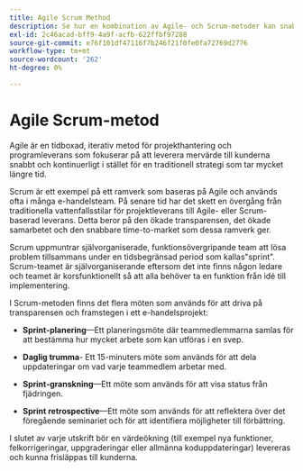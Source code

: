```yaml
---
title: Agile Scrum Method
description: Se hur en kombination av Agile- och Scrum-metoder kan snabba upp ert e-handelsprojekt.
exl-id: 2c46acad-bff9-4a9f-acfb-622ffbf97288
source-git-commit: e76f101df47116f7b246f21f0fe0fa72769d2776
workflow-type: tm+mt
source-wordcount: '262'
ht-degree: 0%

---
```


# Agile Scrum-metod

Agile är en tidboxad, iterativ metod för projekthantering och programleverans som fokuserar på att leverera mervärde till kunderna snabbt och kontinuerligt i stället för en traditionell strategi som tar mycket längre tid.

Scrum är ett exempel på ett ramverk som baseras på Agile och används ofta i många e-handelsteam. På senare tid har det skett en övergång från traditionella vattenfallsstilar för projektleverans till Agile- eller Scrum-baserad leverans. Detta beror på den ökade transparensen, det ökade samarbetet och den snabbare time-to-market som dessa ramverk ger.

Scrum uppmuntrar självorganiserade, funktionsövergripande team att lösa problem tillsammans under en tidsbegränsad period som kallas&quot;sprint&quot;. Scrum-teamet är självorganiserande eftersom det inte finns någon ledare och teamet är korsfunktionellt så att alla behöver ta en funktion från idé till implementering.

I Scrum-metoden finns det flera möten som används för att driva på transparensen och framstegen i ett e-handelsprojekt:

- **Sprint-planering**—Ett planeringsmöte där teammedlemmarna samlas för att bestämma hur mycket arbete som kan utföras i en svep.

- **Daglig trumma**- Ett 15-minuters möte som används för att dela uppdateringar om vad varje teammedlem arbetar med.

- **Sprint-granskning**—Ett möte som används för att visa status från fjädringen.

- **Sprint retrospective**—Ett möte som används för att reflektera över det föregående seminariet och för att identifiera möjligheter till förbättring.

I slutet av varje utskrift bör en värdeökning (till exempel nya funktioner, felkorrigeringar, uppgraderingar eller allmänna koduppdateringar) levereras och kunna frisläppas till kunderna.
